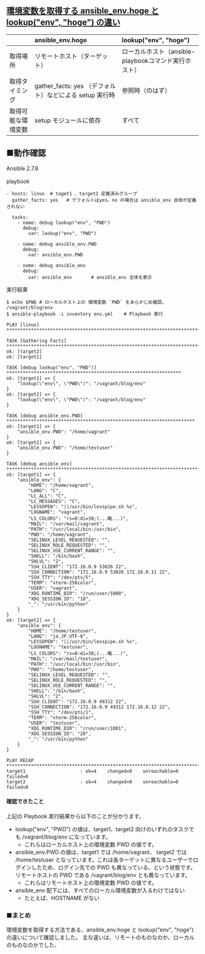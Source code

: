## [環境変数を取得する ansible_env.hoge と lookup("env", "hoge") の違い](https://tekunabe.hatenablog.jp/entry/2019/03/09/ansible_env)

||ansible_env.hoge|lookup("env", "hoge")|
|:--|:--|:--|
|取得場所|リモートホスト（ターゲット）|ローカルホスト（ansible-playbookコマンド実行ホスト）|
|取得タイミング|gather_facts: yes （デフォルト）などによる setup 実行時|参照時（のはず）|
|取得可能な環境変数|setup モジュールに依存|すべて|

## ■動作確認
Ansible 2.7.8<br>
<br>
playbook<br>
```
- hosts: linux  # taget1 、target2 定義済みグループ
  gather_facts: yes   # デフォルトはyes。no の場合は ansible_env 自体が定義されない

  tasks:  
    - name: debug lookup("env", "PWD") 
      debug:
        var: lookup("env", "PWD") 

    - name: debug ansible_env.PWD
      debug:
        var: ansible_env.PWD

    - name: debug ansible_env
      debug:
        var: ansible_env       # ansible_env 全体を表示
```

実行結果<br>
```
$ echo $PWD # ローカルホスト上の 環境変数 `PWD` をあらかじめ確認。
/vagrant/blog/env
$ ansible-playbook -i inventory env.yml    # Playbook 実行

PLAY [linux] *************************************************************************************

TASK [Gathering Facts] ***************************************************************************
ok: [target2]
ok: [target1]

TASK [debug lookup("env", "PWD")] ****************************************************************
ok: [target1] => {
    "lookup(\"env\", \"PWD\")": "/vagrant/blog/env"
}
ok: [target2] => {
    "lookup(\"env\", \"PWD\")": "/vagrant/blog/env"
}

TASK [debug ansible_env.PWD] *********************************************************************
ok: [target1] => {
    "ansible_env.PWD": "/home/vagrant"
}
ok: [target2] => {
    "ansible_env.PWD": "/home/testuser"
}

TASK [debug ansible_env] *************************************************************************
ok: [target1] => {
    "ansible_env": {
        "HOME": "/home/vagrant", 
        "LANG": "C", 
        "LC_ALL": "C", 
        "LC_MESSAGES": "C", 
        "LESSOPEN": "||/usr/bin/lesspipe.sh %s", 
        "LOGNAME": "vagrant", 
        "LS_COLORS": "rs=0:di=38;(...略...)", 
        "MAIL": "/var/mail/vagrant", 
        "PATH": "/usr/local/bin:/usr/bin", 
        "PWD": "/home/vagrant", 
        "SELINUX_LEVEL_REQUESTED": "", 
        "SELINUX_ROLE_REQUESTED": "", 
        "SELINUX_USE_CURRENT_RANGE": "", 
        "SHELL": "/bin/bash", 
        "SHLVL": "2", 
        "SSH_CLIENT": "172.16.0.9 53026 22", 
        "SSH_CONNECTION": "172.16.0.9 53026 172.16.0.11 22", 
        "SSH_TTY": "/dev/pts/5", 
        "TERM": "xterm-256color", 
        "USER": "vagrant", 
        "XDG_RUNTIME_DIR": "/run/user/1000", 
        "XDG_SESSION_ID": "18", 
        "_": "/usr/bin/python"
    }
}
ok: [target2] => {
    "ansible_env": {
        "HOME": "/home/testuser", 
        "LANG": "ja_JP.UTF-8", 
        "LESSOPEN": "||/usr/bin/lesspipe.sh %s", 
        "LOGNAME": "testuser", 
        "LS_COLORS": "rs=0:di=38;(...略...)", 
        "MAIL": "/var/mail/testuser", 
        "PATH": "/usr/local/bin:/usr/bin", 
        "PWD": "/home/testuser", 
        "SELINUX_LEVEL_REQUESTED": "", 
        "SELINUX_ROLE_REQUESTED": "", 
        "SELINUX_USE_CURRENT_RANGE": "", 
        "SHELL": "/bin/bash", 
        "SHLVL": "2", 
        "SSH_CLIENT": "172.16.0.9 49312 22", 
        "SSH_CONNECTION": "172.16.0.9 49312 172.16.0.12 22", 
        "SSH_TTY": "/dev/pts/1", 
        "TERM": "xterm-256color", 
        "USER": "testuser", 
        "XDG_RUNTIME_DIR": "/run/user/1001", 
        "XDG_SESSION_ID": "20", 
        "_": "/usr/bin/python"
    }
}

PLAY RECAP ***************************************************************************************
target1                    : ok=4    changed=0    unreachable=0    failed=0   
target2                    : ok=4    changed=0    unreachable=0    failed=0
```

#### 確認できたこと
上記の Playbook 実行結果から以下のことが分かります。<br>
* lookup("env", "PWD") の値は、target1、target2 向けのいずれのタスクでも /vagrant/blog/env になっています。
    * これらはローカルホスト上の環境変数 PWD の値です。
* ansible_env.PWD の値は、target1 では /home/vagrant、 target2 では /home/testuser となっています。これは各ターゲットに異なるユーザーでログインしたため、ログイン先での PWD も異なっている、という状態です。リモートホストの PWD である /vagrant/blog/env とも異なっています。
    * これらはリモートホスト上の環境変数 PWD の値です。
* ansible_env 配下には、すべてのローカル環境変数が入るわけではない
    * たとえば、HOSTNAME がない

### ■まとめ
環境変数を取得する方法である、ansible_env.hoge と lookup("env", "hoge") の違いについて確認しました。 主な違いは、リモートのものなのか、ローカルのものなのかでした、<br>
